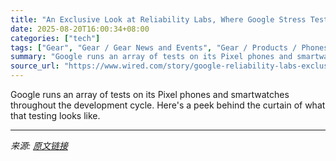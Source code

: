 ```yaml
---
title: "An Exclusive Look at Reliability Labs, Where Google Stress Tests Pixel Hardware"
date: 2025-08-20T16:00:34+08:00
categories: ["tech"]
tags: ["Gear", "Gear / Gear News and Events", "Gear / Products / Phones", "Gear / Products / Watches", "Shopping", "Google", "Pixel", "Wear OS", "smartphones", "phones", "smartwatches", "testing", "Android", "Pixel Drop"]
summary: "Google runs an array of tests on its Pixel phones and smartwatches throughout the development cycle. Here's a peek behind the curtain of what that testing looks like."
source_url: "https://www.wired.com/story/google-reliability-labs-exclusive-look/"
---
```


Google runs an array of tests on its Pixel phones and smartwatches throughout the development cycle. Here's a peek behind the curtain of what that testing looks like.

---

*来源: [原文链接](https://www.wired.com/story/google-reliability-labs-exclusive-look/)*
